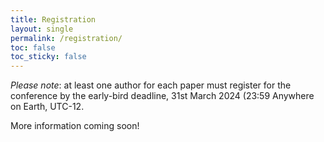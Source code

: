 ```yaml
---
title: Registration
layout: single
permalink: /registration/
toc: false
toc_sticky: false
---
```


*Please note*: at least one author for each paper must register for the conference by the early-bird deadline, 31st March 2024 (23:59 Anywhere on Earth, UTC-12.

More information coming soon!

